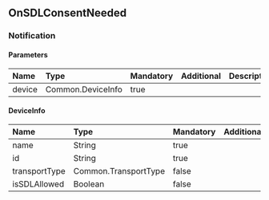 ## OnSDLConsentNeeded


### Notification

#### Parameters

|Name|Type|Mandatory|Additional|Description|
|:---|:---|:--------|:---------|:----------|
|device|Common.DeviceInfo|true|||

#### DeviceInfo

|Name|Type|Mandatory|Additional|Description|
|:---|:---|:--------|:---------|:----------|
|name|String|true|||
|id|String|true|||
|transportType|Common.TransportType|false|||
|isSDLAllowed|Boolean|false|||
